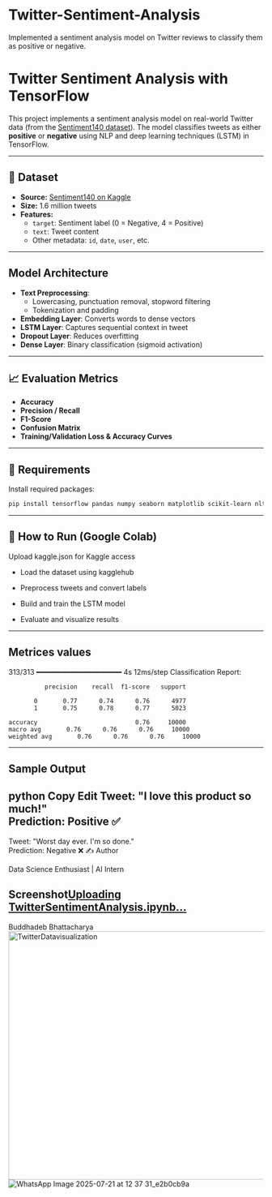 # Twitter-Sentiment-Analysis
Implemented a sentiment analysis model on Twitter reviews to classify them as positive or negative.


# Twitter Sentiment Analysis with TensorFlow

This project implements a sentiment analysis model on real-world Twitter data (from the [Sentiment140 dataset](https://www.kaggle.com/datasets/kazanova/sentiment140)). The model classifies tweets as either **positive** or **negative** using NLP and deep learning techniques (LSTM) in TensorFlow.

---

## 📂 Dataset

- **Source:** [Sentiment140 on Kaggle](https://www.kaggle.com/datasets/kazanova/sentiment140)
- **Size:** 1.6 million tweets
- **Features:**
  - `target`: Sentiment label (0 = Negative, 4 = Positive)
  - `text`: Tweet content
  - Other metadata: `id`, `date`, `user`, etc.

---

##  Model Architecture

- **Text Preprocessing**:
  - Lowercasing, punctuation removal, stopword filtering
  - Tokenization and padding
- **Embedding Layer**: Converts words to dense vectors
- **LSTM Layer**: Captures sequential context in tweet
- **Dropout Layer**: Reduces overfitting
- **Dense Layer**: Binary classification (sigmoid activation)

---

## 📈 Evaluation Metrics

- **Accuracy**
- **Precision / Recall**
- **F1-Score**
- **Confusion Matrix**
- **Training/Validation Loss & Accuracy Curves**

---

## 🧪 Requirements

Install required packages:

```bash
pip install tensorflow pandas numpy seaborn matplotlib scikit-learn nltk kaggle
```
---

## 🚀 How to Run (Google Colab)
Upload kaggle.json for Kaggle access

- Load the dataset using kagglehub

- Preprocess tweets and convert labels

- Build and train the LSTM model

- Evaluate and visualize results
---
## Metrices values 
313/313 ━━━━━━━━━━━━━━━━━━━━ 4s 12ms/step
Classification Report:

              precision    recall  f1-score   support

           0       0.77      0.74      0.76      4977
           1       0.75      0.78      0.77      5023

    accuracy                           0.76     10000
    macro avg       0.76      0.76      0.76     10000
    weighted avg       0.76      0.76      0.76     10000

---
## Sample Output
python
Copy
Edit
Tweet: "I love this product so much!"  
Prediction: Positive ✅
---
Tweet: "Worst day ever. I'm so done."  
Prediction: Negative ❌
✍️ Author

Data Science Enthusiast | AI Intern


## Screenshot[Uploading TwitterSentimentAnalysis.ipynb…]()

Buddhadeb Bhattacharya<img width="1189" height="490" alt="TwitterDatavisualization" src="https://github.com/user-attachments/assets/8befe5c4-e942-41c2-9677-981031c7c3d2" />
![WhatsApp Image 2025-07-21 at 12 37 31_e2b0cb9a](https://github.com/user-attachments/assets/6d5bcac4-3673-4a51-ba42-35fbc0f9d940)


